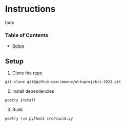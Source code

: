# Instructions

todo

### Table of Contents
- [Setup](#setup)


## Setup

1. Clone the [repo](https://github.com/immone/ohtuprojekti-2022/tree/dev)
```bash
git clone git@github.com:immone/ohtuprojekti-2022.git
````
2. Install dependencies
```bash
poetry install
````
3. Build
```bash
poetry run python3 src/build.py
````
